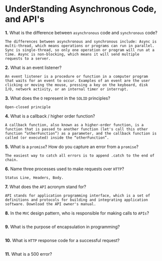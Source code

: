 # UnderStanding Asynchronous Code, and API's

**1.** What is the difference between `asynchronous` code and `synchronous` code?
<!-- enter you answer in the space below -->
```
The differences between asynchronous and synchronous include: Async is multi-thread, which means operations or programs can run in parallel. Sync is single-thread, so only one operation or program will run at a time. Async is non-blocking, which means it will send multiple requests to a server.
```
**2.** What is an event listener?
<!-- enter you answer in the space below -->
```
An event listener is a procedure or function in a computer program that waits for an event to occur. Examples of an event are the user clicking or moving the mouse, pressing a key on the keyboard, disk I/O, network activity, or an internal timer or interrupt.
```
**3.** What does the `O` represent in the `SOLID` principles?
<!-- enter you answer in the space below -->
```
Open-closed principle
```
**4.** What is a callback / higher order function?
<!-- enter you answer in the space below -->
```
A callback function, also known as a higher-order function, is a function that is passed to another function (let's call this other function “otherFunction”) as a parameter, and the callback function is called (or executed) inside the “otherFunction”.
```
**5.** What is a `promise`? How do you capture an error from a `promise`?
<!-- enter you answer in the space below -->
```
The easiest way to catch all errors is to append .catch to the end of chain.
```
**6.** Name three processes used to make requests over `HTTP`?
<!-- enter you answer in the space below -->
```
Status Line, Headers, Body.
```
**7.** What does the `API` acronym stand for?
<!-- enter you answer in the space below -->
```
API stands for application programming interface, which is a set of definitions and protocols for building and integrating application software. Download the API owner's manual.
```
**8.** In the `MVC` design pattern, who is responsible for making calls to `APIs`?
<!-- enter you answer in the space below -->
```

```
**9.** What is the purpose of encapsulation in programming?
<!-- enter you answer in the space below -->
```

```
**10.** What is `HTTP` response code for a successful request?
<!-- enter you answer in the space below -->
```

```
**11.** What is a 500 error?
<!-- enter you answer in the space below -->
```

```
